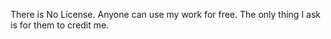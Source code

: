 There is No License. Anyone can use my work for free. The only thing I ask is for them to credit me.
